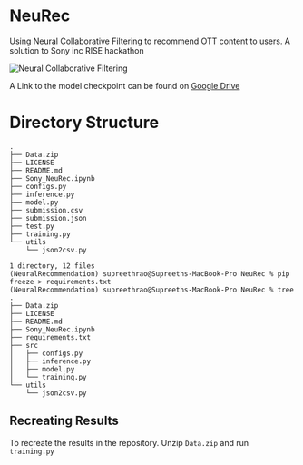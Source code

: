 # NeuRec
Using Neural Collaborative Filtering to recommend OTT content to users. A solution to Sony inc RISE hackathon

![Neural Collaborative Filtering](https://miro.medium.com/max/1400/1*aP-Mx266ExwoWZPSdHtYpA.png)

A Link to the model checkpoint can be found on [Google Drive](https://drive.google.com/drive/folders/1--3T3Mn0L0UCAH0thAkINIL2I-hdKNNA?usp=sharing)

# Directory Structure
```commandline
.
├── Data.zip
├── LICENSE
├── README.md
├── Sony_NeuRec.ipynb
├── configs.py
├── inference.py
├── model.py
├── submission.csv
├── submission.json
├── test.py
├── training.py
└── utils
    └── json2csv.py

1 directory, 12 files
(NeuralRecommendation) supreethrao@Supreeths-MacBook-Pro NeuRec % pip freeze > requirements.txt
(NeuralRecommendation) supreethrao@Supreeths-MacBook-Pro NeuRec % tree
.
├── Data.zip
├── LICENSE
├── README.md
├── Sony_NeuRec.ipynb
├── requirements.txt
├── src
│   ├── configs.py
│   ├── inference.py
│   ├── model.py
│   └── training.py
└── utils
    └── json2csv.py

```

## Recreating Results
To recreate the results in the repository. Unzip `Data.zip` and run `training.py`

